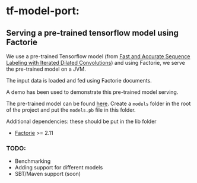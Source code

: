 # tf-model-port: 
## Serving a pre-trained tensorflow model using Factorie

We use a pre-trained Tensorflow model (from [Fast and Accurate Sequence Labeling with Iterated Dilated Convolutions](https://arxiv.org/pdf/1702.02098.pdf)) and using Factorie, we serve the pre-trained model on a JVM. 

The input data is loaded and fed using Factorie documents.

A demo has been used to demonstrate this pre-trained model serving.

The pre-trained model can be found [here](https://drive.google.com/file/d/0BwSW2f4WefKyRW4taDA4b1k3TlE/view?usp=sharing). Create a `models` folder in the root of the project and put the `models.pb` file in this folder.

Additional dependencies: these should be put in the lib folder 
  - [Factorie](https://github.com/factorie/factorie) >= 2.11
  
### TODO:
  - Benchmarking
  - Adding support for different models
  - SBT/Maven support (soon)
